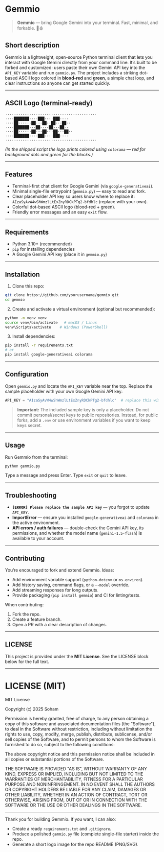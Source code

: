 # Gemmio

> **Gemmio** — bring Google Gemini into your terminal. Fast, minimal, and forkable. 🌱🩸

## Short description

Gemmio is a lightweight, open-source Python terminal client that lets you interact with Google Gemini directly from your command line. It’s built to be forked and customized: users paste their own Gemini API key into the `API_KEY` variable and run `gemmio.py`. The project includes a striking dot-based ASCII logo colored in **blood-red** and **green**, a simple chat loop, and clear instructions so anyone can get started quickly.

---

## ASCII Logo (terminal-ready)

```
··········································
····███████····███····███····
····██······██···██··██···██··
····███████···██····██···██··
····██······██···██···██···██··
····███████····███····███····
··········································
```

*(In the shipped script the logo prints colored using `colorama` — red for background dots and green for the blocks.)*

---

## Features

* Terminal-first chat client for Google Gemini (via `google-generativeai`).
* Minimal single-file entrypoint (`gemmio.py`) — easy to read and fork.
* Clear placeholder API key so users know where to replace it: `AIzaSyAvW4wShWmzlLtExZnyRDCkPTg2-bfdhlc` (replace with your own).
* Colorful dot-based ASCII logo (blood-red + green).
* Friendly error messages and an easy `exit` flow.

---

## Requirements

* Python 3.10+ (recommended)
* `pip` for installing dependencies
* A Google Gemini API key (place it in `gemmio.py`)

---

## Installation

1. Clone this repo:

```bash
git clone https://github.com/yourusername/gemmio.git
cd gemmio
```

2. Create and activate a virtual environment (optional but recommended):

```bash
python -m venv venv
source venv/bin/activate   # macOS / Linux
venv\Scripts\activate    # Windows (PowerShell)
```

3. Install dependencies:

```bash
pip install -r requirements.txt
# or
pip install google-generativeai colorama
```

---

## Configuration

Open `gemmio.py` and locate the `API_KEY` variable near the top. Replace the sample placeholder with your own Google Gemini API key:

```python
API_KEY = "AIzaSyAvW4wShWmzlLtExZnyRDCkPTg2-bfdhlc"  # replace this with your key
```

> **Important:** The included sample key is only a placeholder. Do not commit personal/secret keys to public repositories. Instead, for public forks, add a `.env` or use environment variables if you want to keep keys secret.

---

## Usage

Run Gemmio from the terminal:

```bash
python gemmio.py
```

Type a message and press Enter. Type `exit` or `quit` to leave.

---

## Troubleshooting

* **`[ERROR] Please replace the sample API key`** — you forgot to update `API_KEY`.
* **ImportError** — ensure you installed `google-generativeai` and `colorama` in the active environment.
* **API errors / auth failures** — double-check the Gemini API key, its permissions, and whether the model name (`gemini-1.5-flash`) is available to your account.

---

## Contributing

You’re encouraged to fork and extend Gemmio. Ideas:

* Add environment variable support (`python-dotenv` or `os.environ`).
* Add history saving, command flags, or a `--model` override.
* Add streaming responses for long outputs.
* Provide packaging (`pip install gemmio`) and CI for linting/tests.

When contributing:

1. Fork the repo.
2. Create a feature branch.
3. Open a PR with a clear description of changes.

---

## LICENSE

This project is provided under the **MIT License**. See the LICENSE block below for the full text.

---

# LICENSE (MIT)

MIT License

Copyright (c) 2025 Soham

Permission is hereby granted, free of charge, to any person obtaining a copy
of this software and associated documentation files (the "Software"), to deal
in the Software without restriction, including without limitation the rights
to use, copy, modify, merge, publish, distribute, sublicense, and/or sell
copies of the Software, and to permit persons to whom the Software is
furnished to do so, subject to the following conditions:

The above copyright notice and this permission notice shall be included in all
copies or substantial portions of the Software.

THE SOFTWARE IS PROVIDED "AS IS", WITHOUT WARRANTY OF ANY KIND, EXPRESS OR
IMPLIED, INCLUDING BUT NOT LIMITED TO THE WARRANTIES OF MERCHANTABILITY,
FITNESS FOR A PARTICULAR PURPOSE AND NONINFRINGEMENT. IN NO EVENT SHALL THE
AUTHORS OR COPYRIGHT HOLDERS BE LIABLE FOR ANY CLAIM, DAMAGES OR OTHER
LIABILITY, WHETHER IN AN ACTION OF CONTRACT, TORT OR OTHERWISE, ARISING FROM,
OUT OF OR IN CONNECTION WITH THE SOFTWARE OR THE USE OR OTHER DEALINGS IN THE
SOFTWARE.

---

Thank you for building Gemmio. If you want, I can also:

* Create a ready `requirements.txt` and `.gitignore`.
* Produce a polished `gemmio.py` file (complete single-file starter) inside the repo.
* Generate a short logo image for the repo README (PNG/SVG).

